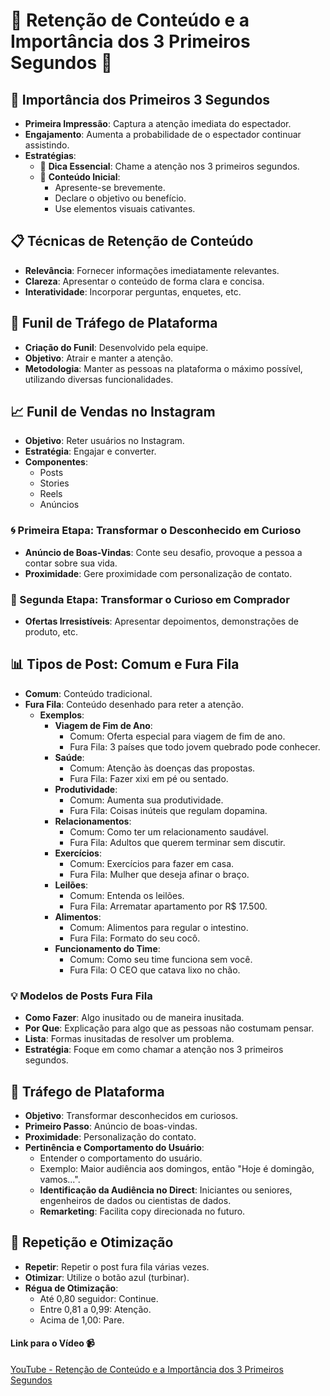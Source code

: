 # 📌 Retenção de Conteúdo e a Importância dos 3 Primeiros Segundos 🧠

## 🌟 Importância dos Primeiros 3 Segundos
- **Primeira Impressão**: Captura a atenção imediata do espectador.
- **Engajamento**: Aumenta a probabilidade de o espectador continuar assistindo.
- **Estratégias**:
  - 🎯 **Dica Essencial**: Chame a atenção nos 3 primeiros segundos.
  - 👋 **Conteúdo Inicial**:
    - Apresente-se brevemente.
    - Declare o objetivo ou benefício.
    - Use elementos visuais cativantes.

## 📋 Técnicas de Retenção de Conteúdo
- **Relevância**: Fornecer informações imediatamente relevantes.
- **Clareza**: Apresentar o conteúdo de forma clara e concisa.
- **Interatividade**: Incorporar perguntas, enquetes, etc.

## 🚀 Funil de Tráfego de Plataforma
- **Criação do Funil**: Desenvolvido pela equipe.
- **Objetivo**: Atrair e manter a atenção.
- **Metodologia**: Manter as pessoas na plataforma o máximo possível, utilizando diversas funcionalidades.

## 📈 Funil de Vendas no Instagram
- **Objetivo**: Reter usuários no Instagram.
- **Estratégia**: Engajar e converter.
- **Componentes**:
  - Posts
  - Stories
  - Reels
  - Anúncios

### 🌀 Primeira Etapa: Transformar o Desconhecido em Curioso
- **Anúncio de Boas-Vindas**: Conte seu desafio, provoque a pessoa a contar sobre sua vida.
- **Proximidade**: Gere proximidade com personalização de contato.

### 🔄 Segunda Etapa: Transformar o Curioso em Comprador
- **Ofertas Irresistíveis**: Apresentar depoimentos, demonstrações de produto, etc.

## 📊 Tipos de Post: Comum e Fura Fila
- **Comum**: Conteúdo tradicional.
- **Fura Fila**: Conteúdo desenhado para reter a atenção.
  - **Exemplos**:
    - **Viagem de Fim de Ano**:
      - Comum: Oferta especial para viagem de fim de ano.
      - Fura Fila: 3 países que todo jovem quebrado pode conhecer.
    - **Saúde**:
      - Comum: Atenção às doenças das propostas.
      - Fura Fila: Fazer xixi em pé ou sentado.
    - **Produtividade**:
      - Comum: Aumenta sua produtividade.
      - Fura Fila: Coisas inúteis que regulam dopamina.
    - **Relacionamentos**:
      - Comum: Como ter um relacionamento saudável.
      - Fura Fila: Adultos que querem terminar sem discutir.
    - **Exercícios**:
      - Comum: Exercícios para fazer em casa.
      - Fura Fila: Mulher que deseja afinar o braço.
    - **Leilões**:
      - Comum: Entenda os leilões.
      - Fura Fila: Arrematar apartamento por R$ 17.500.
    - **Alimentos**:
      - Comum: Alimentos para regular o intestino.
      - Fura Fila: Formato do seu cocô.
    - **Funcionamento do Time**:
      - Comum: Como seu time funciona sem você.
      - Fura Fila: O CEO que catava lixo no chão.

### 💡 Modelos de Posts Fura Fila
- **Como Fazer**: Algo inusitado ou de maneira inusitada.
- **Por Que**: Explicação para algo que as pessoas não costumam pensar.
- **Lista**: Formas inusitadas de resolver um problema.
- **Estratégia**: Foque em como chamar a atenção nos 3 primeiros segundos.

## 🔄 Tráfego de Plataforma
- **Objetivo**: Transformar desconhecidos em curiosos.
- **Primeiro Passo**: Anúncio de boas-vindas.
- **Proximidade**: Personalização do contato.
- **Pertinência e Comportamento do Usuário**:
  - Entender o comportamento do usuário.
  - Exemplo: Maior audiência aos domingos, então "Hoje é domingão, vamos...".
  - **Identificação da Audiência no Direct**: Iniciantes ou seniores, engenheiros de dados ou cientistas de dados.
  - **Remarketing**: Facilita copy direcionada no futuro.

## 🔁 Repetição e Otimização
- **Repetir**: Repetir o post fura fila várias vezes.
- **Otimizar**: Utilize o botão azul (turbinar).
- **Régua de Otimização**:
  - Até 0,80 seguidor: Continue.
  - Entre 0,81 a 0,99: Atenção.
  - Acima de 1,00: Pare.

#### Link para o Vídeo 📹
[YouTube - Retenção de Conteúdo e a Importância dos 3 Primeiros Segundos](https://youtu.be/igff6mg4YAI?si=dETSyg47a2T-MEh-)
